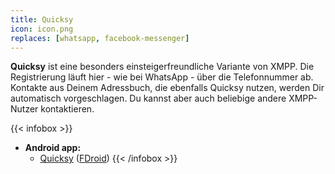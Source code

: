 ```yaml
---
title: Quicksy
icon: icon.png
replaces: [whatsapp, facebook-messenger]
---
```


**Quicksy** ist eine besonders einsteigerfreundliche Variante von XMPP. Die Registrierung läuft hier - wie bei WhatsApp - über die Telefonnummer ab. Kontakte aus Deinem Adressbuch, die ebenfalls Quicksy nutzen, werden Dir automatisch vorgeschlagen. Du kannst aber auch beliebige andere XMPP-Nutzer kontaktieren.

{{< infobox >}}
- **Android app:**
    - [Quicksy](https://play.google.com/store/apps/details?id=im.quicksy.client) ([FDroid](https://f-droid.org/de/packages/im.quicksy.client/))
{{< /infobox >}}